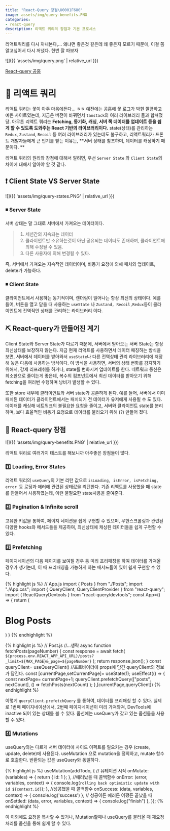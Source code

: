 ```yaml
---
title: "React-Query 장점\U0001F680"
image: assets/img/query-benefits.PNG
categories:
- react-query
description: 리액트 쿼리의 장점과 기본 프로세스
---
```


리액트쿼리를 다시 꺼내본다,... 왜냐면 좋은것 같은데 왜 좋은지 모르기 때문에, 이걸 쫌 알고싶어서 다시 꺼냈다. 한번 잘 파보자

![]({{ 'assets/img/query.png' | relative_url }})

 [React-query 공홈](https://tanstack.com/)
# 🌺 리액트 쿼리
리액트 쿼리는 꽃이 아주 마음에든다... ㅎㅎ 예전에는 공홈에 꽃 로그가 박힌 깔끔하고 예쁜 사이트였는데, 지금은 버전이 바뀌면서 `tanstack`의 여러 라이브러리 들과 합쳐졌당.
아무튼 리액트 쿼리는 **Fetching, 동기화, 캐싱, 서버 쪽 데이터를 업데이트 등을 쉽게 할 수 있도록 도와주는 React 기반의 라이브러리이다.**  state(상태)를 관리하는 `Redux`, `Zustand`, `Recoil` 등 여러 라이브러리가 있는데도 불구하고, 리액트쿼리가 프론트 개발자들에게 큰 인기를 받는 이유는, **서버 상태를 참조하며, 데이터를 캐싱하기 때문이다. ** 

리액트 쿼리의 원리와 장점에 대해서 알려면, 우선 `Server State` 와 `Client State`의 차이에 대해서 알아야 할 것 같다.
## ❗  Client State VS Server State
 
![]({{ 'assets/img/query-states.PNG' | relative_url }})

### ◾ Server State

서버 상태는 말 그대로 서버에서 가져오는 데이터이다. 
> 1. 세션간의 지속되는 데이터
> 2. 클라이언트만 소유하는것이 아닌 공유되는 데이터도 존재하며, 클라이언트에 의해 수정될 수 있음.
> 3. 다른 사용자에 의해 변경될 수 있다.
> 
즉, 서버에서 가져오는 지속적인 데이터이며, 비동기 요청에 의해 패치와 업데이트, delete가 가능하다.  

### ◾ Client State
클라이언트에서 사용하는 동기적이며, 렌더링이 일어나는 항상 최신의 상태이다. 
예를 들어, 버튼을 열고 닫을 때 사용하는 `useState` 나  `Zustand, Recoil,Redux`등이 클라이언트에 전역적인 상태를 관리하는 라이브러리 이다. 


## ⛏ React-query가 만들어진 계기
 Client State와 Server State가 다르기 때문에, 서버에서 받아오는 서버 State는 항상 최신상태를 보장하지 않는다.
 지금 현재 리액트를 사용하면서 데이터 패칭하는 방식을 보면, 서버에서 데이터를 받아와서 `useState`나 다른 전역상태 관리 라이브러리에 저장해 놓은 다음에 사용하는 방식이다.
 이 방식을 사용하면, 서버의 상태 변화를 감지하기 위해서, 강제 리프레쉬를 하거나, state를 변화시켜 업데이트를 한다.
  네트워크 통신은 최소한으로 줄이는게 좋은데, 복수의 컴포넌트에서 최신 데이터를 받아오기 위해 fetching을 여러번 수행하며 낭비가 발생할 수 있다. 
	
 또한 store 내부에 클라이언트와 서버 state가 공존하게 된다. 예를 들어, 서버에서 이미 패치된 데이터가 클라이언트에서는 패치되기 전 데이터가 유저에게 사용될 수 도 있다.
 데이터를 캐싱해 네트워크의 불필요한 요청을 줄이고,  서버와 클라이언트 state를 분리하며, 보다 효율적인 비동기 요청으로 데이터를 불러오기 위해 (?) 만들어 졌다.
 
 
## 👀 React-query 장점
 
 ![]({{ 'assets/img/query-benefits.PNG' | relative_url }})
 
 리액트 쿼리로 여러가지 테스트를 해보니까 아주좋은 장점들이 많다.

### 1️⃣ Loading, Error States
 
 리액트 쿼리의 `useQuery`의 기본 리턴 값으로 `isLoading, isError, isFetching, error `등 로딩과 애러에 관련된 상태값을 리턴한다.
 기존 리액트를 사용했을 때 state를 만들어서 사용하였는데, 이런 불필요한 state사용을 줄여준다. 

### 2️⃣ Pagination & Infinite scroll
	
고유한 키값을 통하여, 페이지 네이션을 쉽게 구현할 수 있으며, 무한스크롤링과 관련된 다양한 hooks와 메서드들을 제공하여, 최신상태에 캐싱된 데이터들을 쉽게 구현할 수 있다.

### 3️⃣ Prefetching
페이지네이션의 다음 페이지를 보여질 경우 등 미리 프리패칭을 하여 데이터를 가져올 경우가 생기는데, 이 때 프리패칭을 가능하게 하는 매서드들이 있어 쉽게 구현할 수 있다.

{% highlight js %}
// App.js
import { Posts } from "./Posts";
import "./App.css";
import { QueryClient, QueryClientProvider } from "react-query";
import { ReactQueryDevtools } from "react-query/devtools";
const App=() => {
 return (
  <QueryClientProvider client={queryClient}>
   <div className="App">
    <h1>Blog Posts</h1>
     <Posts />
   </div>
   <ReactQueryDevtools position={"bottom-left"} initialIsOpen={false} />
 </QueryClientProvider>
)
}
{% endhighlight %}  


{% highlight js %}
// Post.js
//...생략
async function fetchPosts(pageNumber) {
  const response = await fetch(
   `${process.env.REACT_APP_API_URL}/posts?_limit=${MAX_PAGE}&_page=${pageNumber}`
  );
 return response.json();
}
const queryClient= useQueryClient() //프로바이더에 props에 담긴 queryClient의 정보가 담긴다.
const [currentPage,setCurrentPage]= useState(1);
useEffect(() => {
  const nextPage= currentPage+1;
    queryClient.prefetchQuery(["posts", nextCount], () =>
     fetchPosts(nextCount)
  );
},[currentPage,queryClient])
{% endhighlight %}

이렇게 `queryClient.prefetchQuery` 를 통하여, 데이터를 프리패칭 할 수 있다. 실제로 1번째 페이지네이션에서, 2번째 페이지네이션이 미리 가져와져, 
DevTools에 inactive 되어 있는 상태를 볼 수 있다. 옵션에는 useQuery가 갖고 있는 옵션들을 사용할 수 있다.

### 4️⃣  Mutations

useQuery와는 다르게 서버 데이터에 사이드 이펙트를 일으키는 경우 (create, update, delete)에 사용된다. 
useMutation 으로 mutation을 정의하고, mutate 함수로 호출한다. 반환되는 값은 useQuery와 동일하다.

{% highlight js %}
useMutation(addTodo, {
// 뮤테이션 시작
onMutate: (variables) => {
return { id: 1 };
},
//애러났을 때 콜백함수
onError: (error, variables, context) => {
console.log(`rolling back optimistic update with id ${context.id}`);
},
//성공했을 때 콜백함수
onSuccess: (data, variables, context) => {
console.log('success')
},
// 성공이든 에러든 어쨌든 끝났을 때
onSettled: (data, error, variables, context) => {
console.log("finish")
},
});
{% endhighlight %}

이 이외에도 요청을 복사할 수 있거나, Mutation할때나 useQuery를 불러올 때 재요청 처리를 옵션을 통해 쉽게 할 수 있다.
